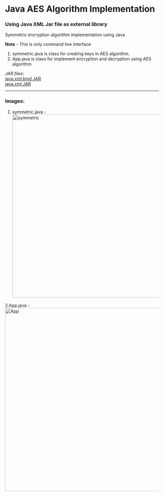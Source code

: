 # Java AES Algorithm Implementation 
### Using Java XML Jar file as external library

Symmetric encryption algorithm implementation using Java <br/>

**Note** - This is only command line interface 

1. symmetric.java is class for creating keys in AES algorithm.
2. App.java is class for implement encryption and decryption using AES algorithm.

*JAR files*: <br/>
[java.xml.bind JAR](http://www.java2s.com/Code/Jar/j/Downloadjavaxxmlbindjar.htm) <br/>
[java.xml JAR](http://www.java2s.com/Code/Jar/j/Downloadjavaxxml134jar.htm)

----

### Images:
1. symmetric.java - <br/>
   <img alt="symmetric" src="https://github.com/ishanjogalekar/Java-Programs/blob/main/AES_cryptography/images/symmetric.JPG" width="600"/> <br/>

2.App.java - <br/>
   <img alt="App" src="https://github.com/ishanjogalekar/Java-Programs/blob/main/AES_cryptography/images/App.JPG" width="600"/> <br/>
